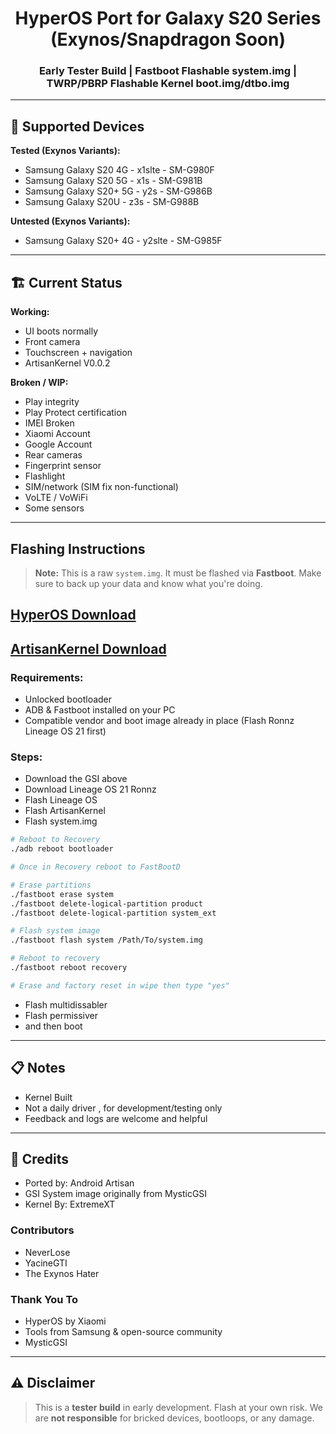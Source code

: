 
<h1 align="center">HyperOS Port for Galaxy S20 Series (Exynos/Snapdragon Soon)</h1>
<h3 align="center">Early Tester Build | Fastboot Flashable system.img | TWRP/PBRP Flashable Kernel boot.img/dtbo.img</h3>

---

## 📱 Supported Devices

**Tested (Exynos Variants):**
- Samsung Galaxy S20 4G - x1slte - SM-G980F
- Samsung Galaxy S20 5G - x1s - SM-G981B
- Samsung Galaxy S20+ 5G - y2s - SM-G986B
- Samsung Galaxy S20U - z3s - SM-G988B

**Untested (Exynos Variants):**
- Samsung Galaxy S20+ 4G - y2slte - SM-G985F
---

## 🏗 Current Status

**Working:**
- UI boots normally  
- Front camera  
- Touchscreen + navigation
- ArtisanKernel V0.0.2

**Broken / WIP:**
- Play integrity
- Play Protect certification
- IMEI Broken
- Xiaomi Account
- Google Account
- Rear cameras  
- Fingerprint sensor  
- Flashlight  
- SIM/network (SIM fix non-functional)  
- VoLTE / VoWiFi  
- Some sensors  

---

##  Flashing Instructions

> **Note:** This is a raw `system.img`. It must be flashed via **Fastboot**. Make sure to back up your data and know what you're doing.

## [HyperOS Download](https://drive.usercontent.google.com/download?id=1evFw-23jmfMp_prehsbECpYtNo04d7L6&export=download&authuser=9)
## [ArtisanKernel Download](https://github.com/Android-Artisan/android_kernel_samsung_exynos990/releases)

### Requirements:
- Unlocked bootloader  
- ADB & Fastboot installed on your PC  
- Compatible vendor and boot image already in place  (Flash Ronnz Lineage OS 21 first)

### Steps:
- Download the GSI above
- Download Lineage OS 21 Ronnz
- Flash Lineage OS
- Flash ArtisanKernel
- Flash system.img

```bash
# Reboot to Recovery
./adb reboot bootloader

# Once in Recovery reboot to FastBootD

# Erase partitions
./fastboot erase system
./fastboot delete-logical-partition product
./fastboot delete-logical-partition system_ext

# Flash system image
./fastboot flash system /Path/To/system.img

# Reboot to recovery
./fastboot reboot recovery

# Erase and factory reset in wipe then type "yes"
```
- Flash multidissabler
- Flash permissiver
- and then boot

---

## 📋 Notes

- Kernel Built
- Not a daily driver , for development/testing only  
- Feedback and logs are welcome and helpful  

---

## 👥 Credits

- Ported by: Android Artisan
- GSI System image originally from MysticGSI
- Kernel By: ExtremeXT
  
### Contributors
- NeverLose
- YacineGTI
- The Exynos Hater

### Thank You To
- HyperOS by Xiaomi  
- Tools from Samsung & open-source community
- MysticGSI

---

## ⚠️ Disclaimer

> This is a **tester build** in early development. Flash at your own risk. We are **not responsible** for bricked devices, bootloops, or any damage.
